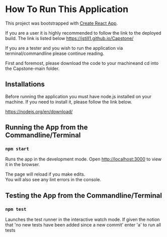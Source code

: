 # How To Run This Application
This project was bootstrapped with [Create React App](https://github.com/facebook/create-react-app).

If you are a user it is highly recommended to follow the link to the deployed build. The link is listed below
https://jstill1.github.io/Capstone/

If you are a tester and you wish to run the application via terminal/commandline please continue reading. 

First and foremost, please download the code to your machineand cd into the Capstone-main folder.

## Installations

Before running the application you must have node.js installed on your machine. If you need to install it, please follow the link below.

https://nodejs.org/en/download/

## Running the App from the Commandline/Terminal

### `npm start`
Runs the app in the development mode.
Open [http://localhost:3000](http://localhost:3000) to view it in the browser.

The page will reload if you make edits.\
You will also see any lint errors in the console.

## Testing the App from the Commandline/Terminal

### `npm test`

Launches the test runner in the interactive watch mode.
If given the notion that 'no new tests have been added since a new commit' enter 'a' to run all tests
